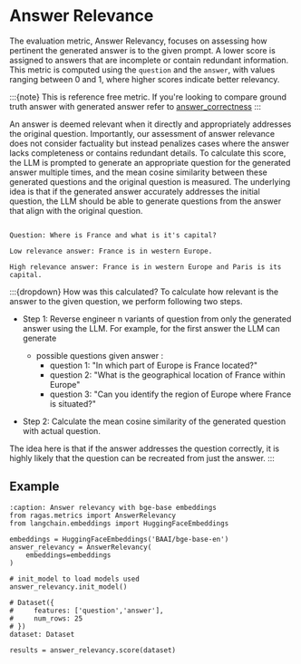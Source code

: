 # Answer Relevance

The evaluation metric, Answer Relevancy, focuses on assessing how pertinent the generated answer is to the given prompt. A lower score is assigned to answers that are incomplete or contain redundant information. This metric is computed using the `question` and the `answer`, with values ranging between 0 and 1, where higher scores indicate better relevancy.

:::{note}
This is reference free metric. If you're looking to compare ground truth answer with generated answer refer to [answer_correctness](./answer_correctness.md)
:::

An answer is deemed relevant when it directly and appropriately addresses the original question. Importantly, our assessment of answer relevance does not consider factuality but instead penalizes cases where the answer lacks completeness or contains redundant details. To calculate this score, the LLM is prompted to generate an appropriate question for the generated answer multiple times, and the mean cosine similarity between these generated questions and the original question is measured. The underlying idea is that if the generated answer accurately addresses the initial question, the LLM should be able to generate questions from the answer that align with the original question.

```{hint}

Question: Where is France and what is it's capital?

Low relevance answer: France is in western Europe.

High relevance answer: France is in western Europe and Paris is its capital.
```

:::{dropdown} How was this calculated?
To calculate how relevant is the answer to the given question, we perform following two steps.

- Step 1: Reverse engineer n variants of question from only the generated answer using the LLM. 
For example, for the first answer the LLM can generate
    - possible questions given answer : 
        - question 1: "In which part of Europe is France located?"
        - question 2: "What is the geographical location of France within Europe"
        - question 3: "Can you identify the region of Europe where France is situated?"

- Step 2: Calculate the mean cosine similarity of the generated question with actual question.

The idea here is that if the answer addresses the question correctly, it is highly likely that the question can be recreated from just the answer. 
:::

## Example

```{code-block} python
:caption: Answer relevancy with bge-base embeddings
from ragas.metrics import AnswerRelevancy
from langchain.embeddings import HuggingFaceEmbeddings

embeddings = HuggingFaceEmbeddings('BAAI/bge-base-en')
answer_relevancy = AnswerRelevancy(
    embeddings=embeddings
)

# init_model to load models used
answer_relevancy.init_model()

# Dataset({
#     features: ['question','answer'],
#     num_rows: 25
# })
dataset: Dataset

results = answer_relevancy.score(dataset)

```